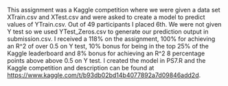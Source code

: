 This assignment was a Kaggle competition where we were given a data set XTrain.csv and XTest.csv and were asked to create a model to predict values of YTrain.csv. Out of 49 participants I placed 6th. We were not given Y test so we used YTest_Zeros.csv to generate our prediction output in submission.csv. I received a 118% on the assignment, 100% for achieving an R^2 of over 0.5 on Y test, 10% bonus for being in the top 25% of the Kaggle leaderboard and 8% bonus for achieving an R^2 8 percentage points above above 0.5 on Y test. I created the model in PS7.R and the Kaggle competition and description can be found at https://www.kaggle.com/t/b93db02bd14b4077892a7d09846add2d.
